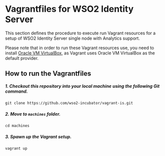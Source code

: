 # Vagrantfiles for WSO2 Identity Server

This section defines the procedure to execute run Vagrant resources for a setup of WSO2 Identity Server single
node with Analytics support.<br>

Please note that in order to run these Vagrant resources use, you need to install
[Oracle VM VirtualBox](http://www.oracle.com/technetwork/server-storage/virtualbox/downloads/index.html),
as Vagrant uses Oracle VM VirtualBox as the default provider.

## How to run the Vagrantfiles

##### 1. Checkout this repository into your local machine using the following Git command.
```
git clone https://github.com/wso2-incubator/vagrant-is.git
```

##### 2. Move to `machines` folder.

    cd machines

##### 3. Spawn up the Vagrant setup.

    vagrant up


